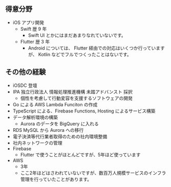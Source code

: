 ## 得意分野
- iOS アプリ開発
  - Swift 歴 9 年
    - Swift UI とかにはまだあまりなれていないです。
  - Flutter 歴 3 年
    - Android については、 Flutter 経由での対応はいくつか行っていますが、 Kotlin などでフルでつくったことはないです。
## その他の経験
- iOSDC 登壇
- IPA 独立行政法人 情報処理推進機構 未踏アドバンスト 採択
  - 個性を考慮して行動変容を支援するソフトウェアの開発
- Go による AWS Lambda Funciton の作成
- TypeScript による、Firebase Functions, Hosting によるサービス構築
- データ解析環境の構築
  - Aurora のデータを BigQuery に入れる
- RDS MySQL から Aurora への移行
- 電子決済等代行業者取得のための社内環境整備
- 社内ネットワークの管理
- Firebase
  - Flutter で使うことがほとんどですが、5年ほど使っています
- AWS
  - 3年
  - ここ2年ほどはさわれていないですが、数百万人規模サービスのインフラ管理を行っていたことがあります。
